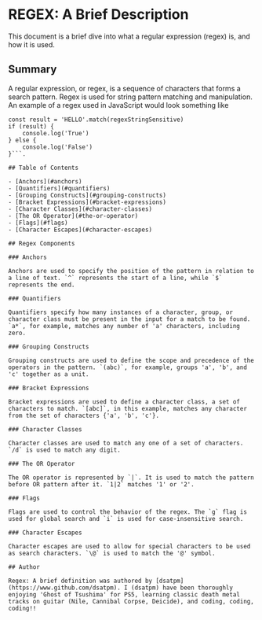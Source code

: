 # REGEX: A Brief Description

This document is a brief dive into what a regular expression (regex) is, and how it is used. 

## Summary

A regular expression, or regex, is a sequence of characters that forms a search pattern. Regex is used for string pattern matching and manipulation. An example of a regex used in JavaScript would look something like

```const regexStringSensitive = /[a-z]/g
const result = 'HELLO'.match(regexStringSensitive)
if (result) {
    console.log('True')
} else {
    console.log('False')
}```.

## Table of Contents

- [Anchors](#anchors)
- [Quantifiers](#quantifiers)
- [Grouping Constructs](#grouping-constructs)
- [Bracket Expressions](#bracket-expressions)
- [Character Classes](#character-classes)
- [The OR Operator](#the-or-operator)
- [Flags](#flags)
- [Character Escapes](#character-escapes)

## Regex Components

### Anchors

Anchors are used to specify the position of the pattern in relation to a line of text. `^` represents the start of a line, while `$` represents the end.

### Quantifiers

Quantifiers specify how many instances of a character, group, or character class must be present in the input for a match to be found. `a*`, for example, matches any number of 'a' characters, including zero.

### Grouping Constructs

Grouping constructs are used to define the scope and precedence of the operators in the pattern. `(abc)`, for example, groups 'a', 'b', and 'c' together as a unit.

### Bracket Expressions

Bracket expressions are used to define a character class, a set of characters to match. `[abc]`, in this example, matches any character from the set of characters {'a', 'b', 'c'}.

### Character Classes

Character classes are used to match any one of a set of characters. `/d` is used to match any digit.

### The OR Operator

The OR operator is represented by `|`. It is used to match the pattern before OR pattern after it. `1|2` matches '1' or '2'.

### Flags

Flags are used to control the behavior of the regex. The `g` flag is used for global search and `i` is used for case-insensitive search. 

### Character Escapes

Character escapes are used to allow for special characters to be used as search characters. `\@` is used to match the '@' symbol.

## Author

Regex: A brief definition was authored by [dsatpm](https://www.github.com/dsatpm). I (dsatpm) have been thoroughly enjoying 'Ghost of Tsushima' for PS5, learning classic death metal tracks on guitar (Nile, Cannibal Corpse, Deicide), and coding, coding, coding!!
